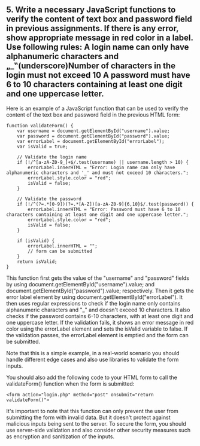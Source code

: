 ## 5. Write a necessary JavaScript functions to verify the content of text box and password field in previous assignments. If there is any error, show appropriate message in red color in a label. Use following rules: A login name can only have alphanumeric characters and „\_‟(underscore)Number of characters in the login must not exceed 10 A password must have 6 to 10 characters containing at least one digit and one uppercase letter.

Here is an example of a JavaScript function that can be used to verify the content of the text box and password field in the previous HTML form:

```
function validateForm() {
    var username = document.getElementById("username").value;
    var password = document.getElementById("password").value;
    var errorLabel = document.getElementById("errorLabel");
    var isValid = true;

    // Validate the login name
    if (!/^[a-zA-Z0-9_]+$/.test(username) || username.length > 10) {
        errorLabel.innerHTML = "Error: Login name can only have alphanumeric characters and '_' and must not exceed 10 characters.";
        errorLabel.style.color = "red";
        isValid = false;
    }

    // Validate the password
    if (!/^(?=.*[0-9])(?=.*[A-Z])[a-zA-Z0-9]{6,10}$/.test(password)) {
        errorLabel.innerHTML = "Error: Password must have 6 to 10 characters containing at least one digit and one uppercase letter.";
        errorLabel.style.color = "red";
        isValid = false;
    }

    if (isValid) {
        errorLabel.innerHTML = "";
        // form can be submitted
    }
    return isValid;
}
```

This function first gets the value of the "username" and "password" fields by using document.getElementById("username").value; and document.getElementById("password").value; respectively.
Then it gets the error label element by using document.getElementById("errorLabel").
It then uses regular expressions to check if the login name only contains alphanumeric characters and "\_" and doesn't exceed 10 characters. It also checks if the password contains 6-10 characters, with at least one digit and one uppercase letter. If the validation fails, it shows an error message in red color using the errorLabel element and sets the isValid variable to false. If the validation passes, the errorLabel element is emptied and the form can be submitted.

Note that this is a simple example, in a real-world scenario you should handle different edge cases and also use libraries to validate the form inputs.

You should also add the following code to your HTML form to call the validateForm() function when the form is submitted:

```
<form action="login.php" method="post" onsubmit="return validateForm()">
```

It's important to note that this function can only prevent the user from submitting the form with invalid data. But it doesn't protect against malicious inputs being sent to the server. To secure the form, you should use server-side validation and also consider other security measures such as encryption and sanitization of the inputs.
